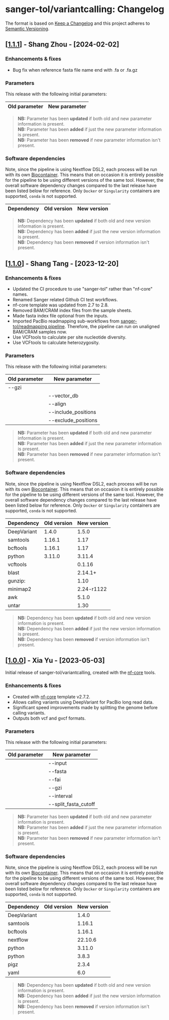 # sanger-tol/variantcalling: Changelog

The format is based on [Keep a Changelog](https://keepachangelog.com/en/1.0.0/)
and this project adheres to [Semantic Versioning](https://semver.org/spec/v2.0.0.html).

## [[1.1.1](https://github.com/sanger-tol/variantcalling/releases/tag/1.1.1)] - Shang Zhou - [2024-02-02]

### Enhancements & fixes

- Bug fix when reference fasta file name end with .fa or .fa.gz

### Parameters

This release with the following initial parameters:

| Old parameter | New parameter       |
| ------------- | ------------------- |


> **NB:** Parameter has been **updated** if both old and new parameter information is present. </br> **NB:** Parameter has been **added** if just the new parameter information is present. </br> **NB:** Parameter has been **removed** if new parameter information isn't present.

### Software dependencies

Note, since the pipeline is using Nextflow DSL2, each process will be run with its own [Biocontainer](https://biocontainers.pro/#/registry). This means that on occasion it is entirely possible for the pipeline to be using different versions of the same tool. However, the overall software dependency changes compared to the last release have been listed below for reference. Only `Docker` or `Singularity` containers are supported, `conda` is not supported.

| Dependency  | Old version | New version |
| ----------- | ----------- | ----------- |


> **NB:** Dependency has been **updated** if both old and new version information is present. </br> **NB:** Dependency has been **added** if just the new version information is present. </br> **NB:** Dependency has been **removed** if version information isn't present.

## [[1.1.0](https://github.com/sanger-tol/variantcalling/releases/tag/1.1.0)] - Shang Tang - [2023-12-20]

### Enhancements & fixes

- Updated the CI procedure to use "sanger-tol" rather than "nf-core" names.
- Renamed Sanger related Github CI test workflows.
- nf-core template was updated from 2.7 to 2.8.
- Removed BAM/CRAM index files from the sample sheets.
- Made fasta index file optional from the inputs.
- Imported PacBio readmapping sub-workflows from [sanger-tol/readmapping pipeline](https://github.com/sanger-tol/readmapping/). Therefore, the pipeline can run on unaligned BAM/CRAM samples now.
- Use VCFtools to calculate per site nucleotide diversity.
- Use VCFtools to calculate heterozygosity.

### Parameters

This release with the following initial parameters:

| Old parameter | New parameter       |
| ------------- | ------------------- |
| --gzi         |                     |
|               | --vector_db         |
|               | --align             |
|               | --include_positions |
|               | --exclude_positions |

> **NB:** Parameter has been **updated** if both old and new parameter information is present. </br> **NB:** Parameter has been **added** if just the new parameter information is present. </br> **NB:** Parameter has been **removed** if new parameter information isn't present.

### Software dependencies

Note, since the pipeline is using Nextflow DSL2, each process will be run with its own [Biocontainer](https://biocontainers.pro/#/registry). This means that on occasion it is entirely possible for the pipeline to be using different versions of the same tool. However, the overall software dependency changes compared to the last release have been listed below for reference. Only `Docker` or `Singularity` containers are supported, `conda` is not supported.

| Dependency  | Old version | New version |
| ----------- | ----------- | ----------- |
| DeepVariant | 1.4.0       | 1.5.0       |
| samtools    | 1.16.1      | 1.17        |
| bcftools    | 1.16.1      | 1.17        |
| python      | 3.11.0      | 3.11.4      |
| vcftools    |             | 0.1.16      |
| blast       |             | 2.14.1+     |
| gunzip:     |             | 1.10        |
| minimap2    |             | 2.24-r1122  |
| awk         |             | 5.1.0       |
| untar       |             | 1.30        |

> **NB:** Dependency has been **updated** if both old and new version information is present. </br> **NB:** Dependency has been **added** if just the new version information is present. </br> **NB:** Dependency has been **removed** if version information isn't present.

## [[1.0.0](https://github.com/sanger-tol/variantcalling/releases/tag/1.0.0)] - Xia Yu - [2023-05-03]

Initial release of sanger-tol/variantcalling, created with the [nf-core](https://nf-co.re/) tools.

### Enhancements & fixes

- Created with [nf-core](https://github/nf-core/tools) template v2.7.2.
- Allows calling variants using DeepVariant for PacBio long read data.
- Significant speed improvements made by splitting the genome before calling variants.
- Outputs both vcf and gvcf formats.

### Parameters

This release with the following initial parameters:

| Old parameter | New parameter        |
| ------------- | -------------------- |
|               | --input              |
|               | --fasta              |
|               | --fai                |
|               | --gzi                |
|               | --interval           |
|               | --split_fasta_cutoff |

> **NB:** Parameter has been **updated** if both old and new parameter information is present. </br> **NB:** Parameter has been **added** if just the new parameter information is present. </br> **NB:** Parameter has been **removed** if new parameter information isn't present.

### Software dependencies

Note, since the pipeline is using Nextflow DSL2, each process will be run with its own [Biocontainer](https://biocontainers.pro/#/registry). This means that on occasion it is entirely possible for the pipeline to be using different versions of the same tool. However, the overall software dependency changes compared to the last release have been listed below for reference. Only `Docker` or `Singularity` containers are supported, `conda` is not supported.

| Dependency  | Old version | New version |
| ----------- | ----------- | ----------- |
| DeepVariant |             | 1.4.0       |
| samtools    |             | 1.16.1      |
| bcftools    |             | 1.16.1      |
| nextflow    |             | 22.10.6     |
| python      |             | 3.11.0      |
| python      |             | 3.8.3       |
| pigz        |             | 2.3.4       |
| yaml        |             | 6.0         |

> **NB:** Dependency has been **updated** if both old and new version information is present. </br> **NB:** Dependency has been **added** if just the new version information is present. </br> **NB:** Dependency has been **removed** if version information isn't present.

